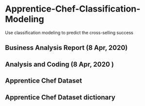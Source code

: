 # Apprentice-Chef-Classification-Modeling
Use classification modeling to predict the cross-selling success
## Business Analysis Report (8 Apr, 2020)
## Analysis and Coding  (8 Apr, 2020 )
## Apprentice Chef Dataset
## Apprentice Chef Dataset dictionary
